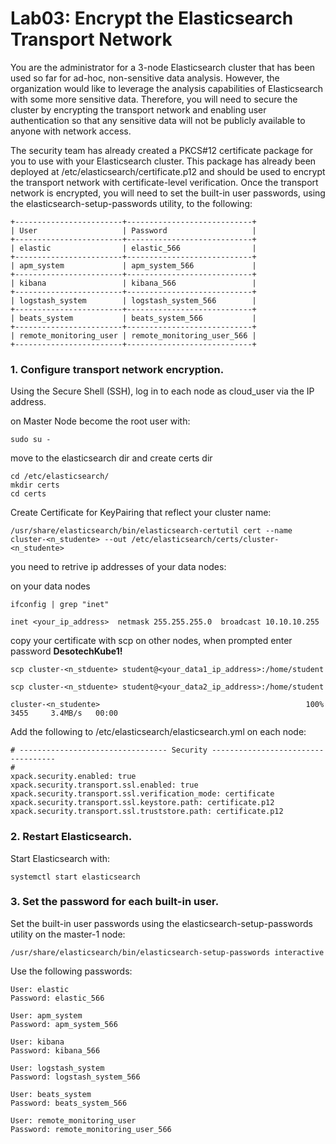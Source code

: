 # Lab03: Encrypt the Elasticsearch Transport Network


You are the administrator for a 3-node Elasticsearch cluster that has been used so far for ad-hoc, non-sensitive data analysis. However, the organization would like to leverage the analysis capabilities of Elasticsearch with some more sensitive data. Therefore, you will need to secure the cluster by encrypting the transport network and enabling user authentication so that any sensitive data will not be publicly available to anyone with network access.

The security team has already created a PKCS#12 certificate package for you to use with your Elasticsearch cluster. This package has already been deployed at /etc/elasticsearch/certificate.p12 and should be used to encrypt the transport network with certificate-level verification. Once the transport network is encrypted, you will need to set the built-in user passwords, using the elasticsearch-setup-passwords utility, to the following:
```
+------------------------+----------------------------+
| User                   | Password                   |
+------------------------+----------------------------+
| elastic                | elastic_566                |
+------------------------+----------------------------+
| apm_system             | apm_system_566             |
+------------------------+----------------------------+
| kibana                 | kibana_566                 |
+------------------------+----------------------------+
| logstash_system        | logstash_system_566        |
+------------------------+----------------------------+
| beats_system           | beats_system_566           |
+------------------------+----------------------------+
| remote_monitoring_user | remote_monitoring_user_566 |
+------------------------+----------------------------+
```



### 1. Configure transport network encryption.

Using the Secure Shell (SSH), log in to each node as cloud_user via the  IP address.

on Master Node become the root user with:
```
sudo su -
```
move to the elasticsearch dir and create certs dir
```
cd /etc/elasticsearch/
mkdir certs
cd certs
```
Create Certificate for KeyPairing that reflect your cluster name:
```
/usr/share/elasticsearch/bin/elasticsearch-certutil cert --name cluster-<n_studente> --out /etc/elasticsearch/certs/cluster-<n_studente>
```
you need to retrive ip addresses of your data nodes:

on your data nodes
```
ifconfig | grep "inet"
```
```
inet <your_ip_address>  netmask 255.255.255.0  broadcast 10.10.10.255
```
copy your certificate with scp on other nodes, when prompted enter password **DesotechKube1!**
```
scp cluster-<n_stduente> student@<your_data1_ip_address>:/home/student
```
```
scp cluster-<n_stduente> student@<your_data2_ip_address>:/home/student
```
```
cluster-<n_studente>                                              100% 3455     3.4MB/s   00:00
```

Add the following to /etc/elasticsearch/elasticsearch.yml on each node:
```
# --------------------------------- Security -----------------------------------
#
xpack.security.enabled: true
xpack.security.transport.ssl.enabled: true
xpack.security.transport.ssl.verification_mode: certificate
xpack.security.transport.ssl.keystore.path: certificate.p12
xpack.security.transport.ssl.truststore.path: certificate.p12
```
### 2. Restart Elasticsearch.

Start Elasticsearch with:
```
systemctl start elasticsearch
```
### 3. Set the password for each built-in user.

Set the built-in user passwords using the elasticsearch-setup-passwords utility on the master-1 node:
```
/usr/share/elasticsearch/bin/elasticsearch-setup-passwords interactive
```
Use the following passwords:
```
User: elastic
Password: elastic_566

User: apm_system
Password: apm_system_566

User: kibana
Password: kibana_566

User: logstash_system
Password: logstash_system_566

User: beats_system
Password: beats_system_566

User: remote_monitoring_user
Password: remote_monitoring_user_566
```
